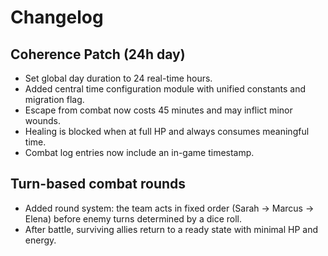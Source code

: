 # Changelog

## Coherence Patch (24h day)
- Set global day duration to 24 real-time hours.
- Added central time configuration module with unified constants and migration flag.
- Escape from combat now costs 45 minutes and may inflict minor wounds.
- Healing is blocked when at full HP and always consumes meaningful time.
- Combat log entries now include an in-game timestamp.

## Turn-based combat rounds
- Added round system: the team acts in fixed order (Sarah → Marcus → Elena) before enemy turns determined by a dice roll.
- After battle, surviving allies return to a ready state with minimal HP and energy.
